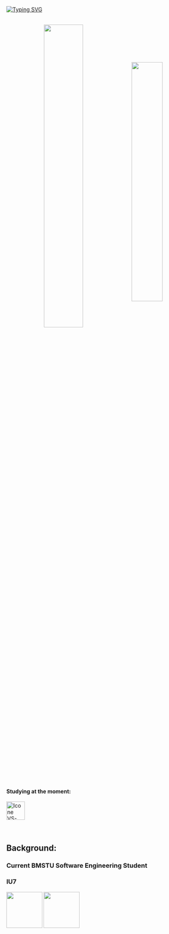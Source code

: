 [![Typing SVG](https://readme-typing-svg.herokuapp.com?color=FF3670&size=35&center=true&vCenter=true&width=1000&lines=Welcome+to+my+GitHub+profile!;My+name+is+pai0id;I'm+a+Software+Engineering+Student)](https://git.io/typing-svg)

<br>

<div align="center" style="margin-bottom:200px">
 <img width=45% align="center" src="https://github-readme-stats.vercel.app/api?username=pai0id&theme=radical&show_icons=true" />
 <img width=40% align="center" src="https://github-readme-stats.vercel.app/api/top-langs/?username=pai0id&layout=compact&theme=radical" />
</div>


<br>


#### Studying at the moment:
  [<img height="48px" width="48px" alt="Icone VS-Code" src="https://skillicons.dev/icons?i=go"/>](https://golang.com/)

<br>

## Background:

### Current BMSTU Software Engineering Student
### IU7
<img align="left" height="94px" width="94px" src="https://github.com/pai0id/pai0id/assets/127775298/384b82b3-c22e-4945-9a34-843a0aed5bb9">
<img align="center" height="94px" width="94px" src="https://github.com/pai0id/pai0id/assets/127775298/38109095-dd94-4c59-b093-32fab756995a">

<br>
